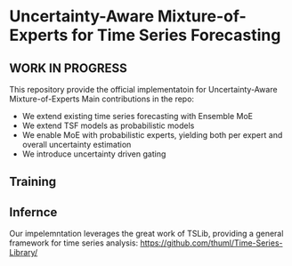 # Uncertainty-Aware Mixture-of-Experts for Time Series Forecasting

## WORK IN PROGRESS 

This repository provide the official implementatoin for Uncertainty-Aware Mixture-of-Experts
Main contributions in the repo:
- We extend existing time series forecasting with Ensemble MoE
- We extend TSF models as probabilistic models
- We enable MoE with probabilistic experts, yielding both per expert and overall uncertainty estimation 
- We introduce uncertainty driven gating

## Training

## Infernce


Our impelemntation leverages the great work of TSLib, providing a general framework for time series analysis:
https://github.com/thuml/Time-Series-Library/



